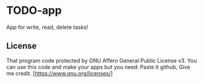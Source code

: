 # TODO-app
App for write, read, delete tasks!
## License 
That program code protected by GNU Affero General Public License v3.
You can use this code and make your apps but you need:
Paste it github,
Give me credit.
[https://www.gnu.org/licenses/]
